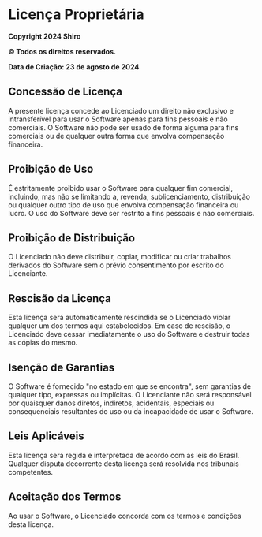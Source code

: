 # Licença Proprietária

**Copyright 2024 Shiro**

**© Todos os direitos reservados.**

**Data de Criação: 23 de agosto de 2024**

## Concessão de Licença

A presente licença concede ao Licenciado um direito não exclusivo e intransferível para usar o Software apenas para fins pessoais e não comerciais. O Software não pode ser usado de forma alguma para fins comerciais ou de qualquer outra forma que envolva compensação financeira.

## Proibição de Uso

É estritamente proibido usar o Software para qualquer fim comercial, incluindo, mas não se limitando a, revenda, sublicenciamento, distribuição ou qualquer outro tipo de uso que envolva compensação financeira ou lucro. O uso do Software deve ser restrito a fins pessoais e não comerciais.

## Proibição de Distribuição

O Licenciado não deve distribuir, copiar, modificar ou criar trabalhos derivados do Software sem o prévio consentimento por escrito do Licenciante.

## Rescisão da Licença

Esta licença será automaticamente rescindida se o Licenciado violar qualquer um dos termos aqui estabelecidos. Em caso de rescisão, o Licenciado deve cessar imediatamente o uso do Software e destruir todas as cópias do mesmo.

## Isenção de Garantias

O Software é fornecido "no estado em que se encontra", sem garantias de qualquer tipo, expressas ou implícitas. O Licenciante não será responsável por quaisquer danos diretos, indiretos, acidentais, especiais ou consequenciais resultantes do uso ou da incapacidade de usar o Software.

## Leis Aplicáveis

Esta licença será regida e interpretada de acordo com as leis do Brasil. Qualquer disputa decorrente desta licença será resolvida nos tribunais competentes.

## Aceitação dos Termos

Ao usar o Software, o Licenciado concorda com os termos e condições desta licença.
